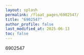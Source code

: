 ```yaml
---
layout: splash
permalink: /float_pages/6902547/
title: "6902547"
author_profile: false
last_modified_at: 2025-06-13
toc: false
---
```

 
6902547
